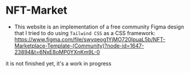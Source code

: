 # NFT-Market 
* This website is an implementation of a free community Figma design that I tried to do using `Tailwind CSS` as a CSS framework:
https://www.figma.com/file/swyqeog1YjMO720lpuaL5b/NFT-Marketplace-Template-(Community)?node-id=1647-23894&t=6NxE8oMP0YXnKm9L-0

it is not finished yet, it's a work in progress